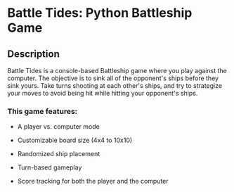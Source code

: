 # Battle Tides: Python Battleship Game

## Description
Battle Tides is a console-based Battleship game where you play against the computer. The objective is to sink all of the opponent's ships before they sink yours. Take turns shooting at each other's ships, and try to strategize your moves to avoid being hit while hitting your opponent's ships.

### This game features:

- A player vs. computer mode
* Customizable board size (4x4 to 10x10)
+ Randomized ship placement
- Turn-based gameplay
* Score tracking for both the player and the computer


